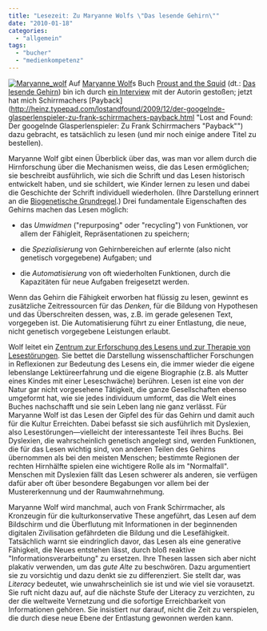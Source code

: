 ```yaml
---
title: "Lesezeit: Zu Maryanne Wolfs \"Das lesende Gehirn\""
date: "2010-01-18"
categories: 
  - "allgemein"
tags: 
  - "bucher"
  - "medienkompetenz"
---
```


[![Maryanne_wolf](http://heinz.typepad.com/.a/6a00d83451d60069e2012876e96fc7970c-800wi "Maryanne_wolf")](http://www.amazon.de/Das-lesende-Gehirn-unseren-bewirkt/dp/3827421225/ref=sr_1_1?ie=UTF8&s=books&qid=1263802485&sr=8-1) Auf [Maryanne Wolf](http://ase.tufts.edu/faculty-guide/fac/mwolf.childdev.htm "Maryanne Wolf")s Buch [Proust and the Squid](http://www.amazon.de/Proust-Squid-Story-Science-Reading/dp/0060933844/ref=sr_1_1?ie=UTF8&s=books-intl-de&qid=1263802344&sr=8-1 "Proust and the Squid: The Story and Science of the Reading Brain: Amazon.de: Maryanne Wolf: Englische Bücher") (dt.: [Das lesende Gehirn](http://www.amazon.de/Das-lesende-Gehirn-unseren-bewirkt/dp/3827421225/ref=sr_1_1?ie=UTF8&s=books&qid=1263802485&sr=8-1 "Das lesende Gehirn: Wie der Mensch zum Lesen kam - und was es in unseren Köpfen bewirkt: Amazon.de: Maryanne Wolf, Catherine Stoodley, Martina Wiese: Bücher")) bin ich durch [ein Interview](http://m.faz.net/RubECBC9694DE7B44F2BDB1F9D4F211E510/Doc~E0E47E58833D542B78BB35AF7AC2C5A74~ATpl~Epartner~Ssevenval~Scontent.xml "FAZ.NET mobil") mit der Autorin gestoßen; jetzt hat mich Schirrmachers [Payback](http://heinz.typepad.com/lostandfound/2009/12/der-googelnde-glasperlenspieler-zu-frank-schirrmachers-payback.html "Lost and Found: Der googelnde Glasperlenspieler: Zu Frank Schirrmachers "Payback"") dazu gebracht, es tatsächlich zu lesen (und mir noch einige andere Titel zu bestellen).

Maryanne Wolf gibt einen Überblick über das, was man vor allem durch die Hirnforschung über die Mechanismen weiss, die das Lesen ermöglichen; sie beschreibt ausführlich, wie sich die Schrift und das Lesen historisch entwickelt haben, und sie schildert, wie Kinder lernen zu lesen und dabei die Geschichte der Schrift individuell wiederholen. (Ihre Darstellung erinnert an die [Biogenetische Grundregel](http://de.wikipedia.org/wiki/Biogenetische_Grundregel "Biogenetische Grundregel – Wikipedia").) Drei fundamentale Eigenschaften des Gehirns machen das Lesen möglich:

- das _Umwidmen_ ("repurposing" oder "recycling") von Funktionen, vor allem der Fähigleit, Repräsentationen zu speichern;
    
- die _Spezialisierung_ von Gehirnbereichen auf erlernte (also nicht genetisch vorgegebene) Aufgaben; und
    
- die _Automatisierung_ von oft wiederholten Funktionen, durch die Kapazitäten für neue Aufgaben freigesetzt werden.
    

Wenn das Gehirn die Fähigkeit erworben hat flüssig zu lesen, gewinnt es zusätzliche Zeitressourcen für das _Denken_, für die Bildung von Hypothesen und das Überschreiten dessen, was, z.B. im gerade gelesenen Text, vorgegeben ist. Die Automatisierung führt zu einer Entlastung, die neue, nicht genetisch vorgegebene Leistungen erlaubt.

Wolf leitet ein [Zentrum zur Erforschung des Lesens und zur Therapie von Lesestörungen](http://ase.tufts.edu/crlr/ "The Center for Reading and Language Research"). Sie bettet die Darstellung wissenschaftlicher Forschungen in Reflexionen zur Bedeutung des Lesens ein, die immer wieder die eigene lebenslange Lektüreerfahrung und die eigene Biographie (z.B. als Mutter eines Kindes mit einer Leseschwäche) berühren. Lesen ist eine von der Natur gar nicht vorgesehene Tätigkeit, die ganze Gesellschaften ebenso umgeformt hat, wie sie jedes individuum umformt, das die Welt eines Buches nachschafft und sie sein Leben lang nie ganz verlässt. Für Maryanne Wolf ist das Lesen der Gipfel des für das Gehirn und damit auch für die Kultur Erreichten. Dabei befasst sie sich ausführlich mit Dyslexien, also Lesestörungen—vielleicht der interessanteste Teil ihres Buchs. Bei Dyslexien, die wahrscheinlich genetisch angelegt sind, werden Funktionen, die für das Lesen wichtig sind, von anderen Teilen des Gehirns übernommen als bei den meisten Menschen; bestimmte Regionen der rechten Hirnhälfte spielen eine wichtigere Rolle als im "Normalfall". Menschen mit Dyslexien fällt das Lesen schwerer als anderen, sie verfügen dafür aber oft über besondere Begabungen vor allem bei der Mustererkennung und der Raumwahrnehmung.

Maryanne Wolf wird manchmal, auch von Frank Schirrmacher, als Kronzeugin für die kulturkonservative These angeführt, das Lesen auf dem Bildschirm und die Überflutung mit Informationen in der beginnenden digitalen Zivilisation gefährdeten die Bildung und die Lesefähigkeit. Tatsächlich warnt sie eindringlich davor, das Lesen als eine generative Fähigkeit, die Neues entstehen lässt, durch bloß reaktive "Informationsverarbeitung" zu ersetzen. Ihre Thesen lassen sich aber nicht plakativ verwenden, um das _gute Alte_ zu beschwören. Dazu argumentiert sie zu vorsichtig und dazu denkt sie zu differenziert. Sie stellt dar, was _Literacy_ bedeutet, wie unwahrscheinlich sie ist und wie viel sie vorausetzt. Sie ruft nicht dazu auf, auf die nächste Stufe der Literacy zu verzichten, zu der die weltweite Vernetzung und die sofortige Erreichbarkeit von Informationen gehören. Sie insistiert nur darauf, nicht die Zeit zu verspielen, die durch diese neue Ebene der Entlastung gewonnen werden kann.
